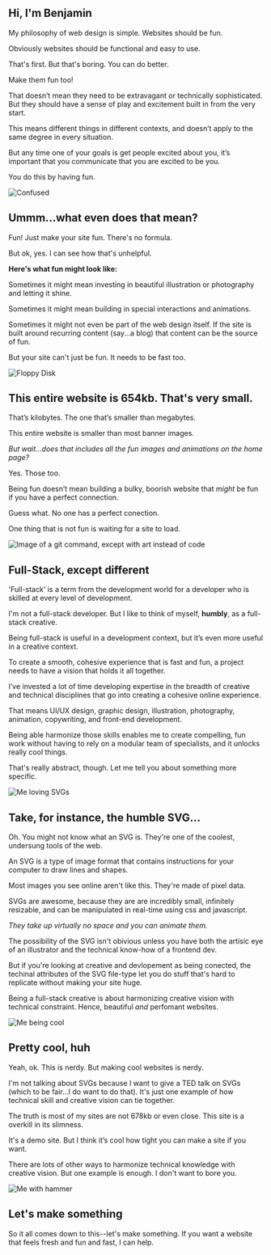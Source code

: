 ## Hi, I'm Benjamin

My philosophy of web design is simple. Websites should be fun. 

Obviously websites should be functional and easy to use. 

That's first. But that's boring. You can do better. 

Make them fun too!

That doesn’t mean they need to be extravagant or technically sophisticated. But they should have a sense of play and excitement built in from the very start.

This means different things in different contexts, and doesn’t apply to the same degree in every situation. 

But any time one of your goals is get people excited about you, it’s important that you communicate that you are excited to be you. 

You do this by having fun.


![Confused](/images/what-even.svg)

## Ummm...what even does that mean?

Fun! Just make your site fun. There's no formula. 

But ok, yes. I can see how that's unhelpful.

**Here's what fun might look like:**

Sometimes it might mean investing in beautiful illustration or photography and letting it shine. 

Sometimes it might mean building in special interactions and animations.

Sometimes it might not even be part of the web design itself. If the site is built around recurring content (say...a blog) that content can be the source of fun.

But your site can't just be fun. It needs to be fast too.

![Floppy Disk](/images/very-small.svg)

## This entire website is 654kb. That's very small.

That’s kilobytes. The one that’s smaller than megabytes. 

This entire website is smaller than most banner images. 

*But wait...does that includes all the fun images and animations on the home page?*

Yes. Those too.

Being fun doesn’t mean building a bulky, boorish website that *might* be fun if you have a perfect connection.

Guess what. No one has a perfect conection.

One thing that is not fun is waiting for a site to load.

![Image of a git command, except with art instead of code](/images/full-stack.svg)

## Full-Stack, except different

'Full-stack' is a term from the development world for a developer who is skilled at every level of development. 

I'm not a full-stack developer. But I like to think of myself, **humbly**, as a full-stack creative.

Being full-stack is useful in a development context, but it’s even more useful in a creative context. 

To create a smooth, cohesive experience that is fast and fun, a project needs to have a vision that holds it all together.

I’ve invested a lot of time developing expertise in the breadth of creative and technical disciplines that go into creating a cohesive online experience. 

That means UI/UX design, graphic design, illustration, photography, animation, copywriting, and front-end development.

Being able harmonize those skills enables me to create compelling, fun work without having to rely on a modular team of specialists, and it unlocks really cool things. 

That's really abstract, though. Let me tell you about something more specific.

![Me loving SVGs](/images/svg.svg)

## Take, for instance, the humble SVG…

Oh. You might not know what an SVG is. They're one of the coolest, undersung tools of the web.

An SVG is a type of image format that contains instructions for your computer to draw lines and shapes. 

Most images you see online aren't like this. They're made of pixel data.

SVGs are awesome, because they are are incredibly small, infinitely resizable, and can be manipulated in real-time using css and javascript. 

*They take up virtually no space and you can animate them.*

The possibility of the SVG isn't obivious unless you have both the artisic eye of an illustrator and the technical know-how of a frontend dev. 

But if you're looking at creative and devlopement as being conected, the techinal attributes of the SVG file-type let you do stuff that's hard to replicate without making your site huge.

Being a full-stack creative is about harmonizing creative vision with technical constraint. Hence, beautiful *and* perfomant websites.

![Me being cool](/images/so-cool.svg)

## Pretty cool, huh

Yeah, ok. This is nerdy. But making cool websites is nerdy.

I'm not talking about SVGs because I want to give a TED talk on SVGs (which to be fair...I do want to do that). It's just one example of how technical skill and creative vision can tie together.

The truth is most of my sites are not 678kb or even close. This site is a overkill in its slimness. 

It's a demo site. But I think it’s cool how tight you can make a site if you want. 

There are lots of other ways to harmonize technical knowledge with creative vision. But one example is enough. I don't want to bore you.


![Me with hammer](/images/builder.svg)

## Let's make something

So it all comes down to this--let's make something. If you want a website that feels fresh and fun and fast, I can help.